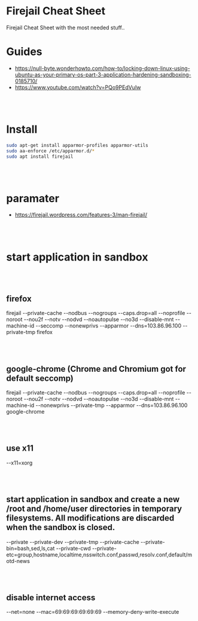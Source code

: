 # Firejail Cheat Sheet
Firejail Cheat Sheet with the most needed stuff..

# Guides
- https://null-byte.wonderhowto.com/how-to/locking-down-linux-using-ubuntu-as-your-primary-os-part-3-application-hardening-sandboxing-0185710/
- https://www.youtube.com/watch?v=PQo9PEdVuIw

<br><br>

# Install
```bash
sudo apt-get install apparmor-profiles apparmor-utils
sudo aa-enforce /etc/apparmor.d/*
sudo apt install firejail
```
<br><br>

# paramater
- https://firejail.wordpress.com/features-3/man-firejail/


<br><br>

# start application in sandbox


<br><br>

## firefox
firejail --private-cache --nodbus --nogroups --caps.drop=all --noprofile --noroot --nou2f --notv --nodvd --noautopulse --no3d --disable-mnt --machine-id --seccomp --nonewprivs --apparmor --dns=103.86.96.100 --private-tmp firefox


<br><br>

## google-chrome (Chrome and Chromium got for default seccomp)
firejail --private-cache --nodbus --nogroups --caps.drop=all --noprofile --noroot --nou2f --notv --nodvd --noautopulse --no3d --disable-mnt --machine-id --nonewprivs --private-tmp --apparmor --dns=103.86.96.100 google-chrome


<br><br>

## use x11
--x11=xorg

<br><br>

## start application in sandbox and create a new /root and /home/user directories in temporary filesystems. All modifications are discarded when the sandbox is closed.
--private --private-dev --private-tmp --private-cache --private-bin=bash,sed,ls,cat --private-cwd --private-etc=group,hostname,localtime,nsswitch.conf,passwd,resolv.conf,default/motd-news


<br><br>

## disable internet access
--net=none --mac=69:69:69:69:69:69 --memory-deny-write-execute
